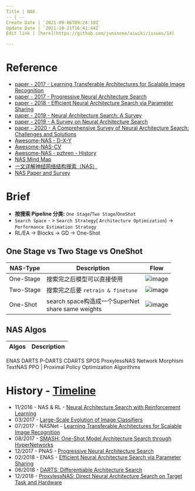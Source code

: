 ```yaml
---
Title | NAS
-- | --
Create Date | `2021-09-06T09:24:10Z`
Update Date | `2021-10-21T16:41:44Z`
Edit link | [here](https://github.com/junxnone/aiwiki/issues/14)

---
```

# Reference

- [paper - 2017 - Learning Transferable Architectures for Scalable Image Recognition](https://arxiv.org/abs/1707.07012)
- [paper - 2017 - Progressive Neural Architecture Search](https://arxiv.org/abs/1712.00559)
- [paper - 2018 - Efficient Neural Architecture Search via Parameter Sharing](https://arxiv.org/abs/1802.03268)
- [paper - 2019 - Neural Architecture Search: A Survey](https://arxiv.org/pdf/1808.05377.pdf)
- [paper - 2019 - A Survey on Neural Architecture Search](https://arxiv.org/pdf/1905.01392.pdf)
- [paper - 2020 - A Comprehensive Survey of Neural Architecture Search: Challenges and Solutions](https://arxiv.org/pdf/2006.02903.pdf)
- [Awesome-NAS - D-X-Y](https://github.com/D-X-Y/Awesome-NAS)
- [Awesome-NAS-CV](https://github.com/LiuFG/Awesome-NAS-CV)
- [Awesome-NAS - pzhren - History](https://github.com/pzhren/Awesome-NAS)
- [NAS Mind Map](https://user-images.githubusercontent.com/2216970/87892595-1377fd00-ca70-11ea-830d-b65de51d4371.png)
- [一文详解神经网络结构搜索（NAS）](https://www.jianshu.com/p/77e6d16e87c4)
- [NAS Paper and Survey](https://www.cnblogs.com/chenbong/p/13380689.html)


# Brief
- **按搜索 Pipeline 分类:** `One Stage`/`Two Stage`/`OneShot`
- `Search Space` - > `Search Strategy`( `Architecture Optimization`) -> `Performance Estimation Strategy`
- RL/EA ->  Blocks -> GD -> One-Shot


##  One Stage vs Two Stage vs OneShot

NAS-Type | Description | Flow
-- | --  | --
One-Stage | 搜索完之后模型可以直接使用 | ![image](https://user-images.githubusercontent.com/2216970/87630401-998dfe00-c767-11ea-905b-f83ffa0c2a9d.png)
Two-Stage | 搜索完之后要 `retrain & finetune` | ![image](https://user-images.githubusercontent.com/2216970/87630381-8e3ad280-c767-11ea-8859-90f12c70f557.png)
One-Shot | search space构造成一个SuperNet<br> share same weights | ![image](https://user-images.githubusercontent.com/2216970/87630136-fccb6080-c766-11ea-8ba2-2b5b1966e665.png)





## NAS  Algos

Algos | Description
-- | --
ENAS
DARTS
P-DARTS
CDARTS
SPOS
ProxylessNAS
Network Morphism
TextNAS
PPO | Proximal Policy Optimization Algorithms




# History - [Timeline](https://junxnone.github.io/ht/NAS)


- 11/2016 - NAS & RL - [Neural Architecture Search with Reinforcement Learning](https://arxiv.org/abs/1611.01578)
- 03/2017 - [Large-Scale Evolution of Image Classifiers](https://arxiv.org/pdf/1703.01041.pdf)
- 07/2017 -  NASNet - [Learning Transferable Architectures for Scalable Image Recognition](https://arxiv.org/abs/1707.07012)
- 08/2017 - [SMASH: One-Shot Model Architecture Search through HyperNetworks](https://arxiv.org/abs/1708.05344)
- 12/2017 - PNAS - [Progressive Neural Architecture Search](https://arxiv.org/abs/1712.00559)
- 02/2018 - ENAS - [Efficient Neural Architecture Search via Parameter Sharing](https://arxiv.org/abs/1802.03268)
- 06/2018 - [DARTS: Differentiable Architecture Search](https://arxiv.org/pdf/1806.09055.pdf)
- 12/2018 - [ProxylessNAS: Direct Neural Architecture Search on Target Task and Hardware](https://arxiv.org/pdf/1812.00332.pdf)
